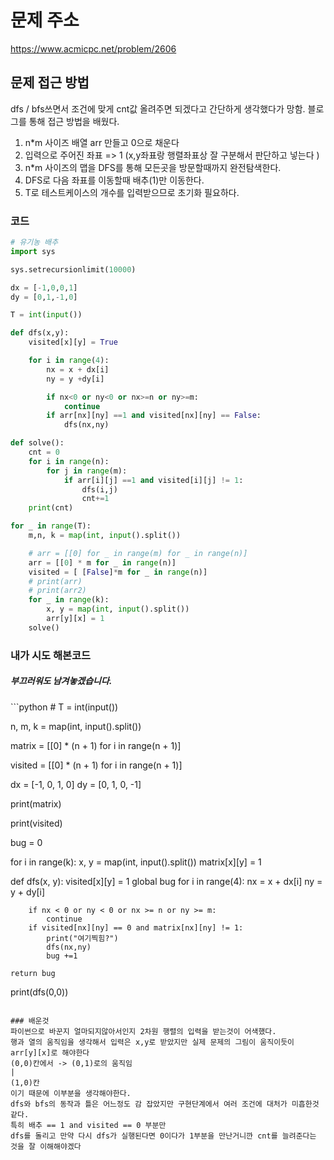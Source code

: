 # 문제 주소
https://www.acmicpc.net/problem/2606

## 문제 접근 방법
dfs / bfs쓰면서 조건에 맞게 cnt값 올려주면 되겠다고 간단하게 생각했다가 망함.
블로그를 통해 접근 방법을 배웠다.
1) n*m 사이즈 배열 arr 만들고 0으로 채운다
2) 입력으로 주어진 좌표 => 1 (x,y좌표랑 행렬좌표상 잘 구분해서 판단하고 넣는다 )
3) n*m 사이즈의 맵을 DFS를 통해 모든곳을 방문할때까지 완전탐색한다.
4) DFS로 다음 좌표를 이동할때 배추(1)만 이동한다.
5) T로 테스트케이스의 개수를 입력받으므로 초기화 필요하다.

### 코드
```python
# 유기농 배추
import sys

sys.setrecursionlimit(10000)

dx = [-1,0,0,1]
dy = [0,1,-1,0]

T = int(input())

def dfs(x,y):
    visited[x][y] = True

    for i in range(4):
        nx = x + dx[i]
        ny = y +dy[i]

        if nx<0 or ny<0 or nx>=n or ny>=m:
            continue
        if arr[nx][ny] ==1 and visited[nx][ny] == False:
            dfs(nx,ny)

def solve():
    cnt = 0
    for i in range(n):
        for j in range(m):
            if arr[i][j] ==1 and visited[i][j] != 1:
                dfs(i,j)
                cnt+=1
    print(cnt)

for _ in range(T):
    m,n, k = map(int, input().split())

    # arr = [[0] for _ in range(m) for _ in range(n)]
    arr = [[0] * m for _ in range(n)]
    visited = [ [False]*m for _ in range(n)]
    # print(arr)
    # print(arr2)
    for _ in range(k):
        x, y = map(int, input().split())
        arr[y][x] = 1
    solve()
```

### 내가 시도 해본코드 
<h5>부끄러워도 남겨놓겠습니다.</h5>
```python
# T = int(input())

n, m, k = map(int, input().split())

matrix = [[0] * (n + 1) for i in range(n + 1)]

visited = [[0] * (n + 1) for i in range(n + 1)]

dx = [-1, 0, 1, 0]
dy = [0, 1, 0, -1]

print(matrix)

print(visited)

bug = 0

for i in range(k):
    x, y = map(int, input().split())
    matrix[x][y] = 1


def dfs(x, y):
    visited[x][y] = 1
    global  bug
    for i in range(4):
        nx = x + dx[i]
        ny = y + dy[i]

        if nx < 0 or ny < 0 or nx >= n or ny >= m:
            continue
        if visited[nx][ny] == 0 and matrix[nx][ny] != 1:
            print("여기찍힘?")
            dfs(nx,ny)
            bug +=1

    return bug


print(dfs(0,0))
```

### 배운것
파이썬으로 바꾼지 얼마되지않아서인지 2차원 행렬의 입력을 받는것이 어색했다.
행과 열의 움직임을 생각해서 입력은 x,y로 받았지만 실제 문제의 그림이 움직이듯이 arr[y][x]로 해야한다
(0,0)칸에서 -> (0,1)로의 움직임
|
(1,0)칸
이기 때문에 이부분을 생각해야한다.
dfs와 bfs의 동작과 틀은 어느정도 감 잡았지만 구현단계에서 여러 조건에 대처가 미흡한것같다. 
특히 배추 == 1 and visited == 0 부분만 
dfs를 돌리고 만약 다시 dfs가 실행된다면 0이다가 1부분을 만난거니깐 cnt를 늘려준다는 것을 잘 이해해야겠다
